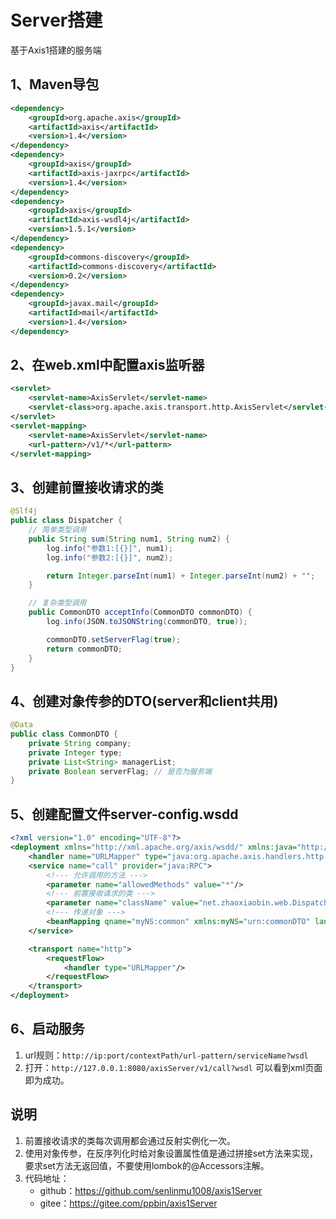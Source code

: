 # Server搭建
基于Axis1搭建的服务端

## 1、Maven导包
```xml
<dependency>
    <groupId>org.apache.axis</groupId>
    <artifactId>axis</artifactId>
    <version>1.4</version>
</dependency>
<dependency>
    <groupId>axis</groupId>
    <artifactId>axis-jaxrpc</artifactId>
    <version>1.4</version>
</dependency>
<dependency>
    <groupId>axis</groupId>
    <artifactId>axis-wsdl4j</artifactId>
    <version>1.5.1</version>
</dependency>
<dependency>
    <groupId>commons-discovery</groupId>
    <artifactId>commons-discovery</artifactId>
    <version>0.2</version>
</dependency>
<dependency>
    <groupId>javax.mail</groupId>
    <artifactId>mail</artifactId>
    <version>1.4</version>
</dependency>
```

## 2、在web.xml中配置axis监听器
```xml
<servlet>
    <servlet-name>AxisServlet</servlet-name>
    <servlet-class>org.apache.axis.transport.http.AxisServlet</servlet-class>
</servlet>
<servlet-mapping>
    <servlet-name>AxisServlet</servlet-name>
    <url-pattern>/v1/*</url-pattern>
</servlet-mapping>
```

## 3、创建前置接收请求的类
```Java
@Slf4j
public class Dispatcher {
    // 简单类型调用
    public String sum(String num1, String num2) {
        log.info("参数1:[{}]", num1);
        log.info("参数2:[{}]", num2);

        return Integer.parseInt(num1) + Integer.parseInt(num2) + "";
    }

    // 复杂类型调用
    public CommonDTO acceptInfo(CommonDTO commonDTO) {
        log.info(JSON.toJSONString(commonDTO, true));

        commonDTO.setServerFlag(true);
        return commonDTO;
    }
}
```

## 4、创建对象传参的DTO(server和client共用)
```Java
@Data
public class CommonDTO {
    private String company;
    private Integer type;
    private List<String> managerList;
    private Boolean serverFlag; // 是否为服务端
}
```

## 5、创建配置文件server-config.wsdd

```xml
<?xml version="1.0" encoding="UTF-8"?>
<deployment xmlns="http://xml.apache.org/axis/wsdd/" xmlns:java="http://xml.apache.org/axis/wsdd/providers/java">
    <handler name="URLMapper" type="java:org.apache.axis.handlers.http.URLMapper"/>
    <service name="call" provider="java:RPC">
        <!--- 允许调用的方法 --->
        <parameter name="allowedMethods" value="*"/>
        <!--- 前置接收请求的类 --->
        <parameter name="className" value="net.zhaoxiaobin.web.Dispatcher"/>
        <!--- 传递对象 --->
        <beanMapping qname="myNS:common" xmlns:myNS="urn:commonDTO" languageSpecificType="java:net.zhaoxiaobin.domain.CommonDTO"/>
    </service>

    <transport name="http">
        <requestFlow>
            <handler type="URLMapper"/>
        </requestFlow>
    </transport>
</deployment>
```

## 6、启动服务
1. url规则：`http://ip:port/contextPath/url-pattern/serviceName?wsdl`
2. 打开：`http://127.0.0.1:8080/axisServer/v1/call?wsdl` 可以看到xml页面即为成功。

## 说明

1. 前置接收请求的类每次调用都会通过反射实例化一次。
2. 使用对象传参，在反序列化时给对象设置属性值是通过拼接set方法来实现，要求set方法无返回值，不要使用lombok的@Accessors注解。
3. 代码地址：
    * github：https://github.com/senlinmu1008/axis1Server
    * gitee：https://gitee.com/ppbin/axis1Server